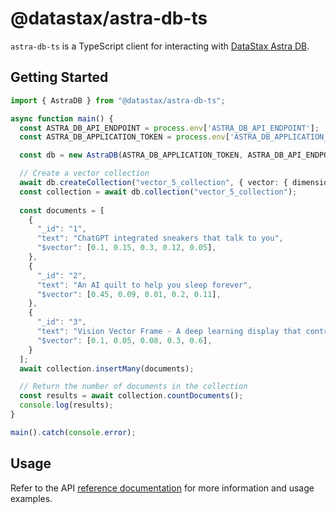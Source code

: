 # @datastax/astra-db-ts

`astra-db-ts` is a TypeScript client for interacting with [DataStax Astra DB](https://astra.datastax.com/signup).

## Getting Started

```typescript
import { AstraDB } from "@datastax/astra-db-ts";

async function main() {
  const ASTRA_DB_API_ENDPOINT = process.env['ASTRA_DB_API_ENDPOINT'];
  const ASTRA_DB_APPLICATION_TOKEN = process.env['ASTRA_DB_APPLICATION_TOKEN'];

  const db = new AstraDB(ASTRA_DB_APPLICATION_TOKEN, ASTRA_DB_API_ENDPOINT);

  // Create a vector collection
  await db.createCollection("vector_5_collection", { vector: { dimension: 5, metric: "cosine" } });
  const collection = await db.collection("vector_5_collection");
  
  const documents = [
    {
      "_id": "1",
      "text": "ChatGPT integrated sneakers that talk to you",
      "$vector": [0.1, 0.15, 0.3, 0.12, 0.05],
    },
    {
      "_id": "2",
      "text": "An AI quilt to help you sleep forever",
      "$vector": [0.45, 0.09, 0.01, 0.2, 0.11],
    },
    {
      "_id": "3",
      "text": "Vision Vector Frame - A deep learning display that controls your mood",
      "$vector": [0.1, 0.05, 0.08, 0.3, 0.6],
    }
  ];
  await collection.insertMany(documents);

  // Return the number of documents in the collection
  const results = await collection.countDocuments();
  console.log(results);
}

main().catch(console.error);
```

## Usage

Refer to the API [reference documentation](https://docs.datastax.com/en/astra/astra-db-vector/clients/typescript.html) for more information and usage examples. 
